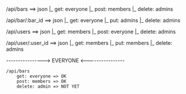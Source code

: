/api/bars  				==> json
	|_ get: everyone
	|_ post: members
	|_ delete: admins

/api/bar/:bar_id		==> json
	|_ get: everyone
	|_ put: admins
	|_ delete: admins

/api/users 				==> json
	|_ get: members
	|_ post: everyone
	|_ delete: admins

/api/user/:user_id		==> json
	|_ get: members
	|_ put: members
	|_ delete: admins




---------------->  EVERYONE  <----------------

	/api/bars
		get: everyone => OK
		post: members => OK
		delete: admin => NOT YET